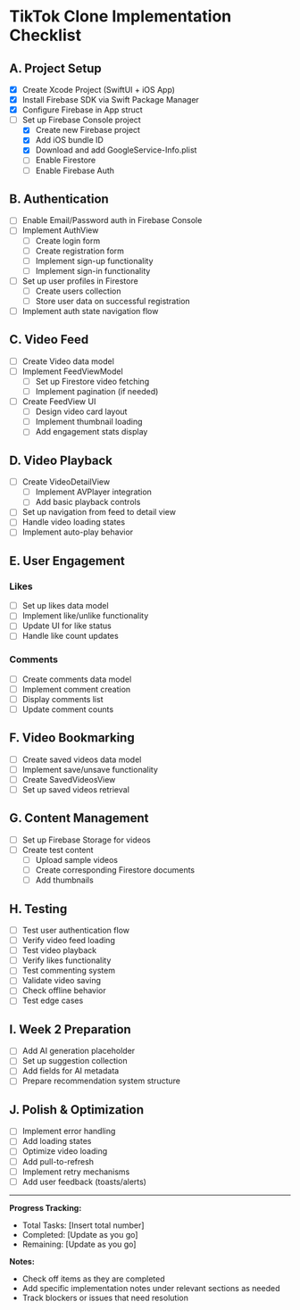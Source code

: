 # TikTok Clone Implementation Checklist

## A. Project Setup
- [x] Create Xcode Project (SwiftUI + iOS App)
- [x] Install Firebase SDK via Swift Package Manager
- [x] Configure Firebase in App struct
- [ ] Set up Firebase Console project
  - [x] Create new Firebase project
  - [x] Add iOS bundle ID
  - [x] Download and add GoogleService-Info.plist
  - [ ] Enable Firestore
  - [ ] Enable Firebase Auth

## B. Authentication
- [ ] Enable Email/Password auth in Firebase Console
- [ ] Implement AuthView
  - [ ] Create login form
  - [ ] Create registration form
  - [ ] Implement sign-up functionality
  - [ ] Implement sign-in functionality
- [ ] Set up user profiles in Firestore
  - [ ] Create users collection
  - [ ] Store user data on successful registration
- [ ] Implement auth state navigation flow

## C. Video Feed
- [ ] Create Video data model
- [ ] Implement FeedViewModel
  - [ ] Set up Firestore video fetching
  - [ ] Implement pagination (if needed)
- [ ] Create FeedView UI
  - [ ] Design video card layout
  - [ ] Implement thumbnail loading
  - [ ] Add engagement stats display

## D. Video Playback
- [ ] Create VideoDetailView
  - [ ] Implement AVPlayer integration
  - [ ] Add basic playback controls
- [ ] Set up navigation from feed to detail view
- [ ] Handle video loading states
- [ ] Implement auto-play behavior

## E. User Engagement
### Likes
- [ ] Set up likes data model
- [ ] Implement like/unlike functionality
- [ ] Update UI for like status
- [ ] Handle like count updates

### Comments
- [ ] Create comments data model
- [ ] Implement comment creation
- [ ] Display comments list
- [ ] Update comment counts

## F. Video Bookmarking
- [ ] Create saved videos data model
- [ ] Implement save/unsave functionality
- [ ] Create SavedVideosView
- [ ] Set up saved videos retrieval

## G. Content Management
- [ ] Set up Firebase Storage for videos
- [ ] Create test content
  - [ ] Upload sample videos
  - [ ] Create corresponding Firestore documents
  - [ ] Add thumbnails

## H. Testing
- [ ] Test user authentication flow
- [ ] Verify video feed loading
- [ ] Test video playback
- [ ] Verify likes functionality
- [ ] Test commenting system
- [ ] Validate video saving
- [ ] Check offline behavior
- [ ] Test edge cases

## I. Week 2 Preparation
- [ ] Add AI generation placeholder
- [ ] Set up suggestion collection
- [ ] Add fields for AI metadata
- [ ] Prepare recommendation system structure

## J. Polish & Optimization
- [ ] Implement error handling
- [ ] Add loading states
- [ ] Optimize video loading
- [ ] Add pull-to-refresh
- [ ] Implement retry mechanisms
- [ ] Add user feedback (toasts/alerts)

---

**Progress Tracking:**
- Total Tasks: [Insert total number]
- Completed: [Update as you go]
- Remaining: [Update as you go]

**Notes:**
- Check off items as they are completed
- Add specific implementation notes under relevant sections as needed
- Track blockers or issues that need resolution
